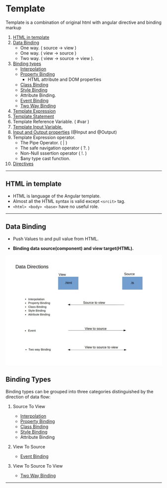 # Template

Template is a combination of original html with angular directive and binding markup

1. [HTML in template](#html-in-template)
2. [Data Binding](#data-binding)
    - One way. ( source -> view )
    - One way. ( view   -> source )
    - Two way. ( view   -> source -> view ).
3. [Binding types](#Binding-types)
    - [Interpolation](../Angular6-code/Component_And_Template/Interpolation/README.md)
    - [Property Binding](../Angular6-code/Component_And_Template/Property-Binding/README.md)
        - HTML attribute and DOM properties
    - [Class Binding](../Angular6-code/Component_And_Template/Class-Binding/README.md)
    - [Style Binding](../Angular6-code/Component_And_Template/Style-Binding/README.md)
    - Attribute Binding.
    - [Event Binding](../Angular6-code/Component_And_Template/Event-Binding/README.md)
    - [Two Way Binding](../Angular6-code/Component_And_Template/Two-Way-Binding/README.md)
4. [Template Expression](../Angular6-code/Component_And_Template/Interpolation/README.md#template-expression)
5. [Template Statement](../Angular6-code/Component_And_Template/Event-Binding/README.md#template-statement)
6. Template Reference Variable. ( #var )
7. [Template Input Variable.](../Angular6-code/Directives/Structure-Directives/NgForOf.md#template-input-variable)
8. [Input and Output properties](./Input_and_Output_Properties.md) (@Input and @Output)
9. Template Expression operator.
    - The Pipe Operator.  ( | )
    - The safe navigation operator ( ?. )
    - Non-Null sssertion operator ( !. )
    - $any type cast function.
10. [Directives](./Directives.md)

---

## HTML in template

- HTML is language of the Angular template.
- Almost all the HTML syntax is valid except `<srcit>` tag.
- `<html> <body> <base>` have no useful role.

---

## Data Binding

- Push Values to and pull value from HTML.

- **Binding data source(component) and view target(HTML).**

![ Data Direction ](./Image/Data_Direction.jpg "Data Direction")

## Binding Types

Binding types can be grouped into three categories distinguished by the direction of data flow:

1. Source To View
    - [Interpolation](../Angular6-code/Component_And_Template/Interpolation/README.md)
    - [Property Binding](../Angular6-code/Component_And_Template/Property-Binding/README.md)
    - [Class Binding](../Angular6-code/Component_And_Template/Class-Binding/README.md)
    - [Style Binding](../Angular6-code/Component_And_Template/Style-Binding/README.md)
    - Attribute Binding

2. View To Source
    - [Event Binding](../Angular6-code/Component_And_Template/Event-Binding/README.md)

3. View To Source To View
    - [Two Way Binding](../Angular6-code/Component_And_Template/Two-Way-Binding/README.md)

---